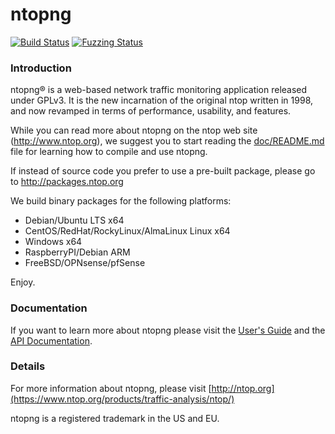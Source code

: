 # ntopng 

[![Build Status](https://img.shields.io/github/actions/workflow/status/ntop/ntopng/build.yml?branch=dev&logo=github)](https://github.com/ntop/ntopng/actions?query=workflow%3ABuild)
[![Fuzzing Status](https://oss-fuzz-build-logs.storage.googleapis.com/badges/ntopng.svg)](https://bugs.chromium.org/p/oss-fuzz/issues/list?sort=-opened&can=1&q=proj:ntopng)

### Introduction

ntopng® is a web-based network traffic monitoring application released under GPLv3. It is the new incarnation of the original ntop written in 1998, and now revamped in terms of performance, usability, and features.

While you can read more about ntopng on the ntop web site (http://www.ntop.org), we suggest you to start reading the [doc/README.md](https://github.com/ntop/ntopng/blob/dev/doc/README.md) file for learning how to compile and use ntopng.

If instead of source code you prefer to use a pre-built package, please go to http://packages.ntop.org

We build binary packages for the following platforms:
* Debian/Ubuntu LTS x64
* CentOS/RedHat/RockyLinux/AlmaLinux Linux x64
* Windows x64
* RaspberryPI/Debian ARM
* FreeBSD/OPNsense/pfSense

Enjoy.

### Documentation

If you want to learn more about ntopng please visit the [User's Guide](https://www.ntop.org/guides/ntopng/) and the [API Documentation](https://www.ntop.org/guides/ntopng/api/index.html).

### Details
For more information about ntopng, please visit [http://ntop.org](https://www.ntop.org/products/traffic-analysis/ntop/)

ntopng is a registered trademark in the US and EU.

[ntopng_logo]: https://camo.githubusercontent.com/0f789abcef232035c05e0d2e82afa3cc3be46485/687474703a2f2f7777772e6e746f702e6f72672f77702d636f6e74656e742f75706c6f6164732f323031312f30382f6e746f706e672d69636f6e2d313530783135302e706e67

[ntop_logo]: https://camo.githubusercontent.com/58e2a1ecfff62d8ecc9d74633bd1013f26e06cba/687474703a2f2f7777772e6e746f702e6f72672f77702d636f6e74656e742f75706c6f6164732f323031352f30352f6e746f702e706e67
